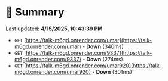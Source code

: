 # 📖 Summary
Last updated: **4/15/2025, 10:43:39 PM**

- `GET` [https://talk-m6gd.onrender.com/umar](https://talk-m6gd.onrender.com/umar) - **Down** (340ms)
- `GET` [https://talk-m6gd.onrender.com/9337](https://talk-m6gd.onrender.com/9337) - **Down** (274ms)
- `GET` [https://talk-m6gd.onrender.com/umar920](https://talk-m6gd.onrender.com/umar920) - **Down** (301ms)
